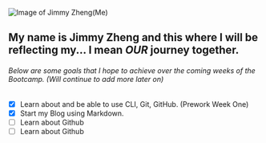 ![Image of Jimmy Zheng(Me)](https://ca.slack-edge.com/T01JRU9AD1A-U01L25KGXRP-88be8bf122ef-512)
## My name is Jimmy Zheng and this where I will be reflecting my... I mean _**OUR**_ journey together.
###### Below are some goals that I hope to achieve over the coming weeks of the Bootcamp. (Will continue to add more later on)
- [x] Learn about and be able to use CLI, Git, GitHub. (Prework Week One)
- [x] Start my Blog using Markdown.
- [ ] Learn about Github 
- [ ] Learn about Github 
